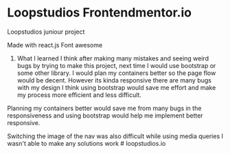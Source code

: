 # Loopstudios Frontendmentor.io

Loopstudios juniour project

Made with react.js Font awesome

1. What I learned
   I think after making many mistakes and seeing weird bugs by trying to make this project, next time I would use bootstrap or some other library. I would plan my containers better so the page flow would be decent. However its kinda responsive there are many bugs with my design I think using bootstrap would save me effort and make my process more efficient and less difficult.

Planning my containers better would save me from many bugs in the responsiveness and using bootstrap would help me implement better responsive.

Switching the image of the nav was also difficult while using media queries I wasn't able to make any solutions work
#   l o o p s t u d i o s . i o  
 